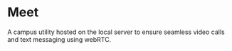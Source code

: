 # Meet
A campus utility hosted on the local server to ensure seamless video calls and text messaging using webRTC.
